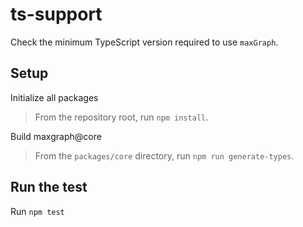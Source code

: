# ts-support

Check the minimum TypeScript version required to use `maxGraph`.

## Setup

Initialize all packages
> From the repository root, run `npm install`.

Build maxgraph@core
> From the `packages/core` directory, run `npm run generate-types`.

## Run the test

Run `npm test`
